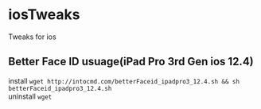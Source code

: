 # iosTweaks
Tweaks for ios<br/>

## Better Face ID usuage(iPad Pro 3rd Gen ios 12.4)
install ```wget http://intocmd.com/betterFaceid_ipadpro3_12.4.sh && sh betterFaceid_ipadpro3_12.4.sh```<br/>
uninstall ```wget```
